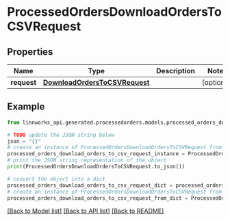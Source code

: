 # ProcessedOrdersDownloadOrdersToCSVRequest


## Properties

Name | Type | Description | Notes
------------ | ------------- | ------------- | -------------
**request** | [**DownloadOrdersToCSVRequest**](DownloadOrdersToCSVRequest.md) |  | [optional] 

## Example

```python
from linnworks_api.generated.processedorders.models.processed_orders_download_orders_to_csv_request import ProcessedOrdersDownloadOrdersToCSVRequest

# TODO update the JSON string below
json = "{}"
# create an instance of ProcessedOrdersDownloadOrdersToCSVRequest from a JSON string
processed_orders_download_orders_to_csv_request_instance = ProcessedOrdersDownloadOrdersToCSVRequest.from_json(json)
# print the JSON string representation of the object
print(ProcessedOrdersDownloadOrdersToCSVRequest.to_json())

# convert the object into a dict
processed_orders_download_orders_to_csv_request_dict = processed_orders_download_orders_to_csv_request_instance.to_dict()
# create an instance of ProcessedOrdersDownloadOrdersToCSVRequest from a dict
processed_orders_download_orders_to_csv_request_from_dict = ProcessedOrdersDownloadOrdersToCSVRequest.from_dict(processed_orders_download_orders_to_csv_request_dict)
```
[[Back to Model list]](../README.md#documentation-for-models) [[Back to API list]](../README.md#documentation-for-api-endpoints) [[Back to README]](../README.md)


